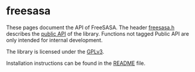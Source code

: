 freesasa
========

These pages document the API of FreeSASA. The header
[freesasa.h](freesasa_8h.html) describes the [public
API](group__API.html) of the library. Functions not tagged Public API
are only intended for internal development.

The library is licensed under the [GPLv3](GPL.md).

Installation instructions can be found in the [README](README.md) file.
